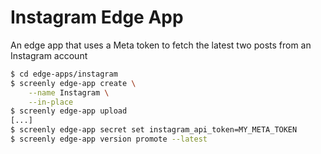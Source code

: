 # Instagram Edge App

An edge app that uses a Meta token to fetch the latest two posts from an Instagram account

```bash
$ cd edge-apps/instagram
$ screenly edge-app create \
    --name Instagram \
    --in-place
$ screenly edge-app upload
[...]
$ screenly edge-app secret set instagram_api_token=MY_META_TOKEN
$ screenly edge-app version promote --latest
```
